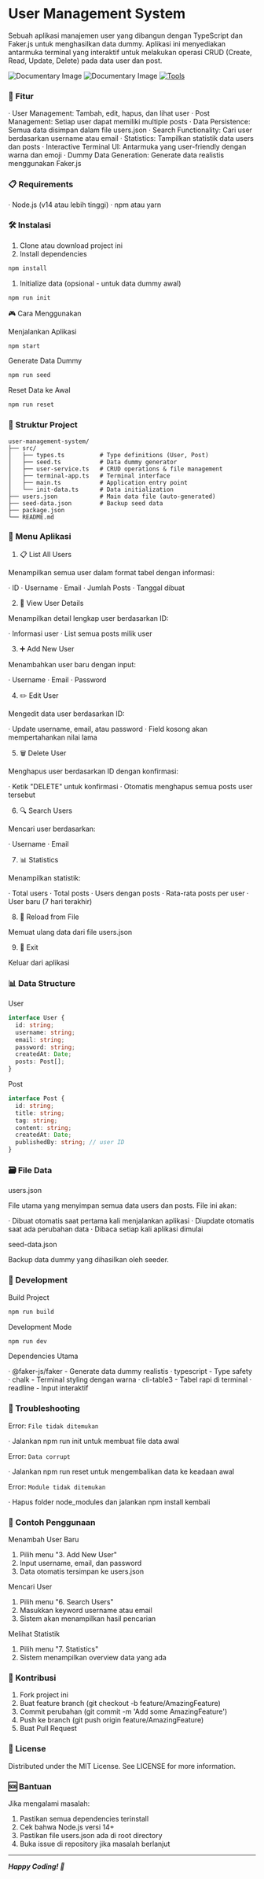 # User Management System

Sebuah aplikasi manajemen user yang dibangun dengan TypeScript dan Faker.js untuk menghasilkan data dummy. Aplikasi ini menyediakan antarmuka terminal yang interaktif untuk melakukan operasi CRUD (Create, Read, Update, Delete) pada data user dan post.

![Documentary Image](./documents/assets/doc1.png "Documentary Image 1")
![Documentary Image](./documents/assets/doc2.png "Documentary Image 2")
[![Tools](https://skillicons.dev/icons?i=ts,nodejs,npm)](https://skillicons.dev)


### 🚀 Fitur

· User Management: Tambah, edit, hapus, dan lihat user
· Post Management: Setiap user dapat memiliki multiple posts
· Data Persistence: Semua data disimpan dalam file users.json
· Search Functionality: Cari user berdasarkan username atau email
· Statistics: Tampilkan statistik data users dan posts
· Interactive Terminal UI: Antarmuka yang user-friendly dengan warna dan emoji
· Dummy Data Generation: Generate data realistis menggunakan Faker.js

### 📋 Requirements

· Node.js (v14 atau lebih tinggi)
· npm atau yarn

### 🛠️ Instalasi

1. Clone atau download project ini
2. Install dependencies

```bash
npm install
```

1. Initialize data (opsional - untuk data dummy awal)

```bash
npm run init
```

🎮 Cara Menggunakan

Menjalankan Aplikasi

```bash
npm start
```

Generate Data Dummy

```bash
npm run seed
```

Reset Data ke Awal

```bash
npm run reset
```

### 📁 Struktur Project

```
user-management-system/
├── src/
│   ├── types.ts          # Type definitions (User, Post)
│   ├── seed.ts           # Data dummy generator
│   ├── user-service.ts   # CRUD operations & file management
│   ├── terminal-app.ts   # Terminal interface
│   ├── main.ts           # Application entry point
│   └── init-data.ts      # Data initialization
├── users.json            # Main data file (auto-generated)
├── seed-data.json        # Backup seed data
├── package.json
└── README.md
```

### 🎯 Menu Aplikasi

1. 📋 List All Users

Menampilkan semua user dalam format tabel dengan informasi:

· ID
· Username
· Email
· Jumlah Posts
· Tanggal dibuat

2. 👤 View User Details

Menampilkan detail lengkap user berdasarkan ID:

· Informasi user
· List semua posts milik user

3. ➕ Add New User

Menambahkan user baru dengan input:

· Username
· Email
· Password

4. ✏️ Edit User

Mengedit data user berdasarkan ID:

· Update username, email, atau password
· Field kosong akan mempertahankan nilai lama

5. 🗑️ Delete User

Menghapus user berdasarkan ID dengan konfirmasi:

· Ketik "DELETE" untuk konfirmasi
· Otomatis menghapus semua posts user tersebut

6. 🔍 Search Users

Mencari user berdasarkan:

· Username
· Email

7. 📊 Statistics

Menampilkan statistik:

· Total users
· Total posts
· Users dengan posts
· Rata-rata posts per user
· User baru (7 hari terakhir)

8. 💾 Reload from File

Memuat ulang data dari file users.json

9. 🚪 Exit

Keluar dari aplikasi

### 📊 Data Structure

User

```typescript
interface User {
  id: string;
  username: string;
  email: string;
  password: string;
  createdAt: Date;
  posts: Post[];
}
```

Post

```typescript
interface Post {
  id: string;
  title: string;
  tag: string;
  content: string;
  createdAt: Date;
  publishedBy: string; // user ID
}
```

### 🗃️ File Data

users.json

File utama yang menyimpan semua data users dan posts. File ini akan:

· Dibuat otomatis saat pertama kali menjalankan aplikasi
· Diupdate otomatis saat ada perubahan data
· Dibaca setiap kali aplikasi dimulai

seed-data.json

Backup data dummy yang dihasilkan oleh seeder.

### 🔧 Development

Build Project

```bash
npm run build
```

Development Mode

```bash
npm run dev
```

Dependencies Utama

· @faker-js/faker - Generate data dummy realistis
· typescript - Type safety
· chalk - Terminal styling dengan warna
· cli-table3 - Tabel rapi di terminal
· readline - Input interaktif

### 🐛 Troubleshooting

Error: `File tidak ditemukan`

· Jalankan npm run init untuk membuat file data awal

Error: `Data corrupt`

· Jalankan npm run reset untuk mengembalikan data ke keadaan awal

Error: `Module tidak ditemukan`

· Hapus folder node_modules dan jalankan npm install kembali

### 📝 Contoh Penggunaan

Menambah User Baru

1. Pilih menu "3. Add New User"
2. Input username, email, dan password
3. Data otomatis tersimpan ke users.json

Mencari User

1. Pilih menu "6. Search Users"
2. Masukkan keyword username atau email
3. Sistem akan menampilkan hasil pencarian

Melihat Statistik

1. Pilih menu "7. Statistics"
2. Sistem menampilkan overview data yang ada

### 🤝 Kontribusi

1. Fork project ini
2. Buat feature branch (git checkout -b feature/AmazingFeature)
3. Commit perubahan (git commit -m 'Add some AmazingFeature')
4. Push ke branch (git push origin feature/AmazingFeature)
5. Buat Pull Request

### 📄 License

Distributed under the MIT License. See LICENSE for more information.

### 🆘 Bantuan

Jika mengalami masalah:

1. Pastikan semua dependencies terinstall
2. Cek bahwa Node.js versi 14+
3. Pastikan file users.json ada di root directory
4. Buka issue di repository jika masalah berlanjut

---

**_Happy Coding! 🚀_**

